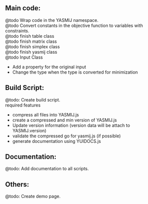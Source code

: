 ## Main code:
@todo Wrap code in the YASMIJ namespace.<br/>
@todo Convert constants in the objective function to variables with constraints.<br/>
@todo finish table class<br/>
@todo finish matrix class<br/>
@todo finish simplex class<br/>
@todo finish yasmij class<br/>
@todo Input Class
- Add a property for the original input 
- Change the type when the type is converted for minimization


## Build Script:
@todo: Create build script.<br/>
  required features
  - compress all files into YASMIJ.js
  - create a compressed and min version of YASMIJ.js
  - Update version information (version data will be attach to YASMIJ.version)
  - validate the compressed go for yasmij.js (if possible)
  - generate documentation using YUIDOCS.js

## Documentation:
@todo: Add documentation to all scripts.<br/>

## Others:
@todo: Create demo page.